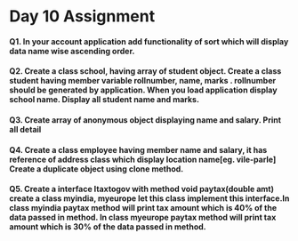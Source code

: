 # Day 10 Assignment

#### Q1. In your account application add functionality of sort which will display data name wise ascending order.

#### Q2. Create a class school, having array of student object. Create a class student having member variable rollnumber, name, marks . rollnumber should be generated by application. When you load application display school name. Display all student name and marks.

#### Q3. Create array of anonymous object displaying name and salary. Print all detail

#### Q4. Create a class employee having member name and salary, it has reference of address class which display location name[eg. vile-parle] Create a duplicate object using clone method.

#### Q5. Create a interface Itaxtogov with method void paytax(double amt) create a class myindia, myeurope let this class implement this interface.In class myindia  paytax method will print tax amount which is 40% of the data passed in method. In class myeurope  paytax method will print tax amount which is 30% of the data passed in method.
